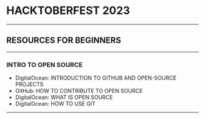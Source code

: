 # HACKTOBERFEST 2023
---
## RESOURCES FOR BEGINNERS
---
### INTRO TO OPEN SOURCE

- DigitalOcean: INTRODUCTION TO GITHUB AND OPEN-SOURCE PROJECTS
- GitHub: HOW TO CONTRIBUTE TO OPEN SOURCE
- DigitalOcean: WHAT IS OPEN SOURCE
- DigitalOcean: HOW TO USE GIT
---
